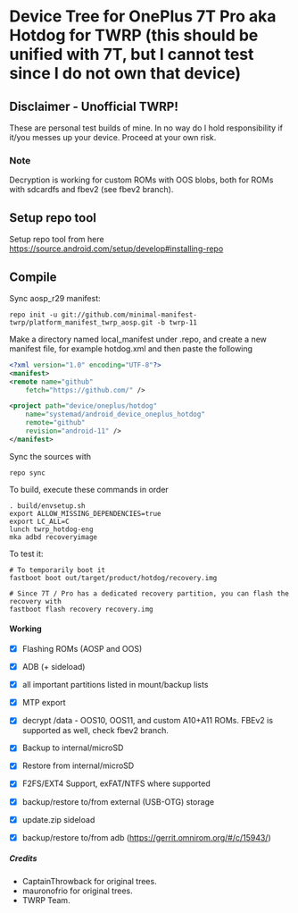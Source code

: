 # Device Tree for OnePlus 7T Pro aka Hotdog for TWRP (this should be unified with 7T, but I cannot test since I do not own that device)
## Disclaimer - Unofficial TWRP!
These are personal test builds of mine. In no way do I hold responsibility if it/you messes up your device.
Proceed at your own risk.

### Note
Decryption is working for custom ROMs with OOS blobs, both for ROMs with sdcardfs and fbev2 (see fbev2 branch).

## Setup repo tool
Setup repo tool from here https://source.android.com/setup/develop#installing-repo

## Compile

Sync aosp_r29 manifest:

```
repo init -u git://github.com/minimal-manifest-twrp/platform_manifest_twrp_aosp.git -b twrp-11

```

Make a directory named local_manifest under .repo, and create a new manifest file, for example hotdog.xml
and then paste the following

```xml
<?xml version="1.0" encoding="UTF-8"?>
<manifest>
<remote name="github"
	fetch="https://github.com/" />

<project path="device/oneplus/hotdog"
	name="systemad/android_device_oneplus_hotdog"
	remote="github"
	revision="android-11" />
</manifest>
```

Sync the sources with

```
repo sync
```

To build, execute these commands in order

```
. build/envsetup.sh
export ALLOW_MISSING_DEPENDENCIES=true
export LC_ALL=C
lunch twrp_hotdog-eng
mka adbd recoveryimage
```

To test it:

```
# To temporarily boot it
fastboot boot out/target/product/hotdog/recovery.img 

# Since 7T / Pro has a dedicated recovery partition, you can flash the recovery with
fastboot flash recovery recovery.img
```

#### Working
- [X] Flashing ROMs (AOSP and OOS)
- [X] ADB (+ sideload)
- [X] all important partitions listed in mount/backup lists
- [X] MTP export
- [X] decrypt /data - OOS10, OOS11, and custom A10+A11 ROMs. FBEv2 is supported as well, check fbev2 branch.
- [X] Backup to internal/microSD
- [X] Restore from internal/microSD
- [X] F2FS/EXT4 Support, exFAT/NTFS where supported
- [X] backup/restore to/from external (USB-OTG) storage
- [X] update.zip sideload
- [X] backup/restore to/from adb (https://gerrit.omnirom.org/#/c/15943/)


##### Credits
- CaptainThrowback for original trees.
- mauronofrio for original trees.
- TWRP Team.

